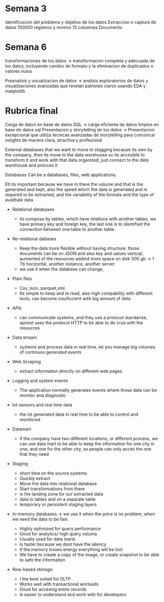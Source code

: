 # Semana 3
identificacion del problema y objetivo de los datos
Extraccion o captura de datos 100000 registros y minimo 10 columnas
Documento 
# Semana 6
transformaciones de los datos -> transformacion completa y adecuada de los datos, incluyendo cambio de formato y la eliminacion de duplicados o valores nulos
>
Preanalisis y visualizacion de datos -> analisis exploratorios de datos y visualizaciones avanzadas que revelan patrones claros usando EDA y matplotlib
>
# Rubrica final
Carga de datos en base de datos SQL -> carga eficiente de datos limpios en base de datos sql
Presentacion y storytelling de los datos -> Presentacion excepcional que utiliza tecnicas avanzadas de storytelling para comunicar insights de manera clara, atractiva y profesional

External databases that we want to move to stagging because its own by the company, then its move to the data warehouse so its accesible to transform it and work with that data organized, just connect to the data warehouse and procces it 

Databases
Can be a databases, files, web applications.
>
Etl its important because we have in there the volume  and that is the generated and kept, also the speed which the data is generated and is required to be extracted, and the variability of the formats and the type of availbale data

- Relational databases
    - its compose by tables, which have relations with another tables, we have primary key and foreign key, the last one is to identified the connection between one table to another table
- No relational dabases
    - Keep the data more flexible without having structure, those documents can be on JSON and also key and values
    vertcial, aumented of the resources addind more space on disk 500 gb -> 1 Tb
    horizontal, another instance, another server 
    - we use it when the database can change, 
- Plain files
    - Csv, json, parquet,xml.
    - Its simple to keep and to read, also high compability with different tools, can become insuficcient with big amount of data
- APIs
    - can communicate systems, and they use a protocol standarize, apirest uses the protocol HTTP to be able to do crud with the resources
- Data stream
    - systems and process data in real time, let you manage big volumes of continuos generated events
- Web Scraping
    - extract information directly on different web pages
- Logging and system events
    - The application normally generates events where those data can be monitor and diagnostic
- Iot sensors and real time data
    - the iot generated data in real time to be able to control and monitored


- Datamart
    - if the company have two different locations, or different process, we can use data mart to be able to keep the information for one city in one, and one for the other city, so people can only acces the one that they need 
- Staging
    - short  time on the source systems 
    - Quickly extract
    - Move the data into relational database
    - Start transformations from there
    - is the landing zone for our extracted data
    - data in tables and on a separate table
    - temporary  or persistent staging layers
- In-memory databases -> we use it when the price is no problem, when we need the data to be fast
    - Highly optimized for query performance
    - Good for analytics/ high query volume 
    - Usually used for data marts
    - Is faster because we dont have the latency 
    - if the memory losses energy everything will be lost 
    - We have to create a copy of the image, or create snapshot to be able to safe the information

- Row-based storage:
    - I the best suited fot OLTP
    - Works well with transactional worloads
    - Good for accesing entire records
    - Is easier to understand and work with for developers